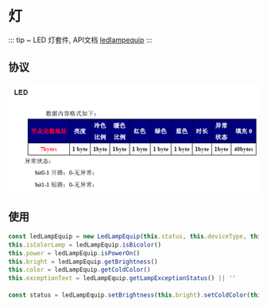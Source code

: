 # 灯

::: tip ~
LED 灯套件, API文档 [ledlampequip](https://aliiot.on-bright.com:8090/hardware-suit/classes/ledlampequip.html)
:::

## 协议

![led-lamp](./snapshot/led-lamp.png)

## 使用

```js
const ledLampEquip = new LedLampEquip(this.status, this.deviceType, this.deviceChildType)
this.isColorLamp = ledLampEquip.isBicolor()
this.power = ledLampEquip.isPowerOn()
this.bright = ledLampEquip.getBrightness()
this.color = ledLampEquip.getColdColor()
this.exceptionText = ledLampEquip.getLampExceptionStatus() || ''

const status = ledLampEquip.setBrightness(this.bright).setColdColor(this.color).getBytes()
```
